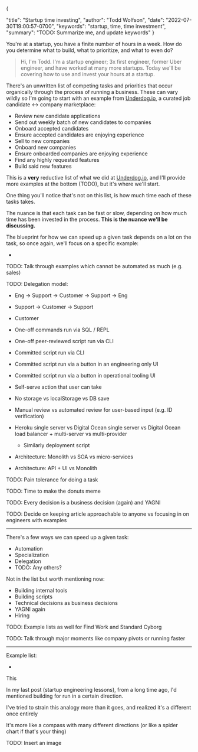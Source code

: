 {
  <!-- TODO: Rename to "Startup time usage and investing?" -->
  "title": "Startup time investing",
  "author": "Todd Wolfson",
  "date": "2022-07-30T19:00:57-0700",
  "keywords": "startup, time, time investment",
  "summary": "TODO: Summarize me, and update keywords"
}

You're at a startup, you have a finite number of hours in a week. How do you determine what to build, what to prioritize, and what to even do?

<!-- Trying something new, like an intro hook to a YouTube video. Intro line then personal line as an aside -->

> Hi, I'm Todd. I'm a startup engineer; 3x first engineer, former Uber engineer, and have worked at many more startups. Today we'll be covering how to use and invest your hours at a startup.

<!-- TODO: Does this stylistically work? Do we need something new in our UI? -->

There's an unwritten list of competing tasks and priorities that occur organically through the process of running a business. These can vary wildly so I'm going to start with an example from [Underdog.io][], a curated job candidate <-> company marketplace:

- Review new candidate applications
- Send out weekly batch of new candidates to companies
- Onboard accepted candidates
- Ensure accepted candidates are enjoying experience
- Sell to new companies
- Onboard new companies
- Ensure onboarded companies are enjoying experience
- Find any highly requested features
- Build said new features

[Underdog.io]: https://underdog.io/

This is a **very** reductive list of what we did at [Underdog.io][], and I'll provide more examples at the bottom (TODO), but it's where we'll start.

One thing you'll notice that's not on this list, is how much time each of these tasks takes.

The nuance is that each task can be fast or slow, depending on how much time has been invested in the process. **This is the nuance we'll be discussing.**

The blueprint for how we can speed up a given task depends on a lot on the task, so once again, we'll focus on a specific example:

-

TODO: Talk through examples which cannot be automated as much (e.g. sales)

TODO: Delegation model:

- Eng -> Support -> Customer -> Support -> Eng
- Support -> Customer -> Support
- Customer

- One-off commands run via SQL / REPL
- One-off peer-reviewed script run via CLI
- Committed script run via CLI
- Committed script run via a button in an engineering only UI
- Committed script run via a button in operational tooling UI
- Self-serve action that user can take

- No storage vs localStorage vs DB save

- Manual review vs automated review for user-based input (e.g. ID verification)

- Heroku single server vs Digital Ocean single server vs Digital Ocean load balancer + multi-server vs multi-provider
  - Similarly deployment script

- Architecture: Monolith vs SOA vs micro-services
- Architecture: API + UI vs Monolith

TODO: Pain tolerance for doing a task

TODO: Time to make the donuts meme

TODO: Every decision is a business decision (again) and YAGNI

TODO: Decide on keeping article approachable to anyone vs focusing in on engineers with examples

--------

There's a few ways we can speed up a given task:

- Automation
- Specialization
- Delegation
- TODO: Any others?

Not in the list but worth mentioning now:

- Building internal tools
- Building scripts
- Technical decisions as business decisions
- YAGNI again
- Hiring

TODO: Example lists as well for Find Work and Standard Cyborg

TODO: Talk through major moments like company pivots or running faster

--------

Example list:

-

This
<!-- TODO: Rework this content, def don't need upfront piece, just easier to start writing like this -->

In my last post (startup engineering lessons), from a long time ago, I'd mentioned building for run in a certain direction.

I've tried to strain this analogy more than it goes, and realized it's a different once entirely

It's more like a compass with many different directions (or like a spider chart if that's your thing)

TODO: Insert an image
<!-- /home/todd/github/twolfson.com/articles/startup-time-investing/compass.jpg -->
<!-- TODO: Polish up image -->

